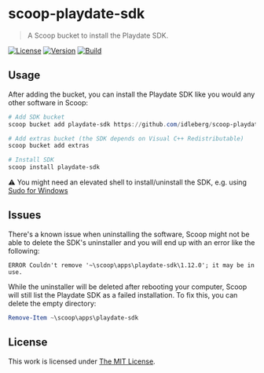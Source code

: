 # scoop-playdate-sdk

> A Scoop bucket to install the Playdate SDK.

[![License](https://img.shields.io/github/license/idleberg/scoop-playdate-sdk?style=for-the-badge)](LICENSE)
[![Version](https://img.shields.io/github/v/release/idleberg/scoop-playdate-sdk?style=for-the-badge)](https://github.com/idleberg/scoop-playdate-sdk/releases)
[![Build](https://img.shields.io/github/workflow/status/idleberg/scoop-playdate-sdk/test?style=for-the-badge)](https://github.com/idleberg/scoop-playdate-sdk/releases)

## Usage

After adding the bucket, you can install the Playdate SDK like you would any other software in Scoop:

```powershell
# Add SDK bucket
scoop bucket add playdate-sdk https://github.com/idleberg/scoop-playdate-sdk

# Add extras bucket (the SDK depends on Visual C++ Redistributable)
scoop bucket add extras

# Install SDK
scoop install playdate-sdk
```

:warning: You might need an elevated shell to install/uninstall the SDK, e.g. using [Sudo for Windows](http://blog.lukesampson.com/sudo-for-windows)

## Issues

There's a known issue when uninstalling the software, Scoop might not be able to delete the SDK's uninstaller and you will end up with an error like the following:

```
ERROR Couldn't remove '~\scoop\apps\playdate-sdk\1.12.0'; it may be in use.
```

While the uninstaller will be deleted after rebooting your computer, Scoop will still list the Playdate SDK as a failed installation. To fix this, you can delete the empty directory:

```powershell
Remove-Item ~\scoop\apps\playdate-sdk
```

## License

This work is licensed under [The MIT License](LICENSE).
